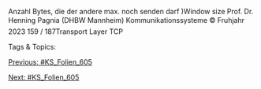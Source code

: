 Anzahl Bytes, die
der andere max.
noch senden darf
)Window size
Prof. Dr. Henning Pagnia (DHBW Mannheim) Kommunikationssysteme © Fruhjahr 2023 159 / 187Transport Layer TCP

   Tags & Topics:
   

[Previous: #KS_Folien_605](KS_Folien_605.md)

[Next: #KS_Folien_605](KS_Folien_605.md)